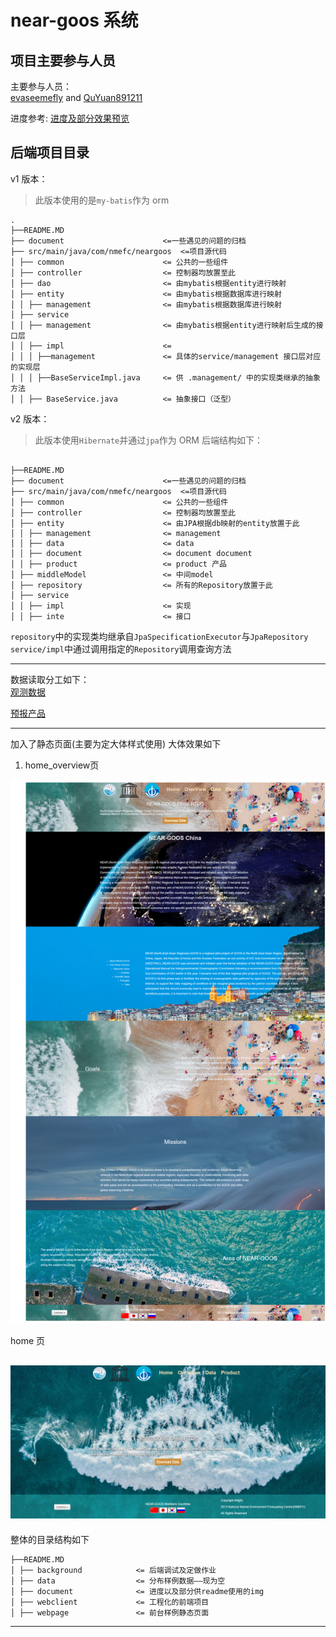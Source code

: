 # near-goos 系统

## 项目主要参与人员

主要参与人员：  
[evaseemefly](https://github.com/evaseemefly) and [QuYuan891211](https://github.com/QuYuan891211)

进度参考:
[进度及部分效果预览](/document/schedule/README.md)

## 后端项目目录

v1 版本：

> 此版本使用的是`my-batis`作为 orm

<pre><code>.
├──README.MD  
├── document                      <=一些遇见的问题的归档 
├── src/main/java/com/nmefc/neargoos  <=项目源代码  
│ ├── common                      <= 公共的一些组件
│ ├── controller                  <= 控制器均放置至此    
│ ├── dao                         <= 由mybatis根据entity进行映射 
│ ├── entity                      <= 由mybatis根据数据库进行映射 
│ │ ├── management                <= 由mybatis根据数据库进行映射 
│ ├── service 
│ │ ├── management                <= 由mybatis根据entity进行映射后生成的接口层
│ │ ├── impl                      <= 
│ │ │ ├──management               <= 具体的service/management 接口层对应的实现层
│ │ │ ├──BaseServiceImpl.java     <= 供 .management/ 中的实现类继承的抽象方法
│ │ ├── BaseService.java          <= 抽象接口（泛型） 
</code></pre>

v2 版本：

> 此版本使用`Hibernate`并通过`jpa`作为 ORM
> 后端结构如下：

<pre><code>
├──README.MD  
├── document                      <=一些遇见的问题的归档 
├── src/main/java/com/nmefc/neargoos  <=项目源代码  
│ ├── common                      <= 公共的一些组件
│ ├── controller                  <= 控制器均放置至此    
│ ├── entity                      <= 由JPA根据db映射的entity放置于此 
│ │ ├── management                <= management
│ │ ├── data                      <= data
│ │ ├── document                  <= document document
│ │ ├── product                   <= product 产品
│ ├── middleModel                 <= 中间model
│ ├── repository                  <= 所有的Repository放置于此
│ ├── service 
│ │ ├── impl                      <= 实现 
│ │ ├── inte                      <= 接口
</code></pre>

`repository`中的实现类均继承自`JpaSpecificationExecutor`与`JpaRepository`
`service/impl`中通过调用指定的`Repository`调用查询方法

---

数据读取分工如下：  
[观测数据](background/byQY/README.txt)

[预报产品](background/byCasablanca/README.md)

---

加入了静态页面(主要为定大体样式使用)
大体效果如下  
 1. home_overview页  

![alt home_overview_v2](/document/schedule/img/readme/20191111155617.png)  

home 页    

![alt home_overview_v2](/document/schedule/img/readme/20191112104048.png)
---
整体的目录结构如下


```
├──README.MD
│ ├── background            <= 后端调试及定做作业
│ ├── data                  <= 分布样例数据——现为空
│ ├── document              <= 进度以及部分供readme使用的img
│ ├── webclient             <= 工程化的前端项目
│ ├── webpage               <= 前台样例静态页面
```

---
